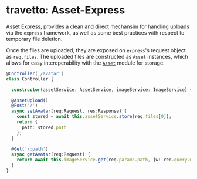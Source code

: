 travetto: Asset-Express
===

Asset Express, provides a clean and direct mechansim for handling uploads via the `express` framework, as well as some best
practices with respect to temporary file deletion.

Once the files are uploaded, they are exposed on `express`'s request object as `req.files`. The uploaded files are constructed as
`Asset` instances, which allows for easy interoperability with the [`Asset`](https://github.com/travetto/asset) module for
storage.

```typescript
@Controller('/avatar')
class Controller {

  constructor(assetService: AssetService, imageService: ImageService) {}

  @AssetUpload()
  @Post('/')
  async setAvatar(req:Request, res:Response) {
    const stored = await this.assetService.store(req.files[0]);
    return {
      path: stored.path
    };
  }

  @Get('/:path')
  async getAvatar(req:Request) {
    return await this.imageService.get(req.params.path, {w: req.query.w, h: req.query.h});
  }
}
```
